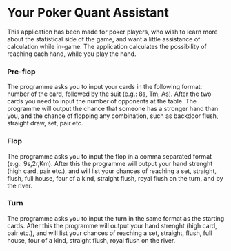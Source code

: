 # Your Poker Quant Assistant
This application has been made for poker players, who wish to learn more about the statistical side of the game, and want a little assistance of calculation while in-game.
The application calculates the possibility of reaching each hand, while you play the hand.

### Pre-flop
The programme asks you to input your cards in the following format: number of the card, followed by the suit (e.g.: 8s, Tm, As). After the two cards you need to input the number of opponents at the table. The programme will output the chance that someone has a stronger hand than you, and the chance of flopping any combination, such as backdoor flush, straight draw, set, pair etc.

### Flop
The programme asks you to input the flop in a comma separated format (e.g.: 9s,2r,Km). After this the programme will output your hand strenght (high card, pair etc.), and will list your chances of reaching a set, straight, flush, full house, four of a kind, straight flush, royal flush on the turn, and by the river.

### Turn
The programme asks you to input the turn in the same format as the starting cards. After this the programme will output your hand strenght (high card, pair etc.), and will list your chances of reaching a set, straight, flush, full house, four of a kind, straight flush, royal flush on the river.
